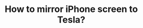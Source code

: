 ---
title: How to mirror iPhone screen to Tesla?
name: How to mirror iPhone screen to Tesla?
link: https://www.youtube.com/embed/7gpRzQRM3uk
categories: video
---